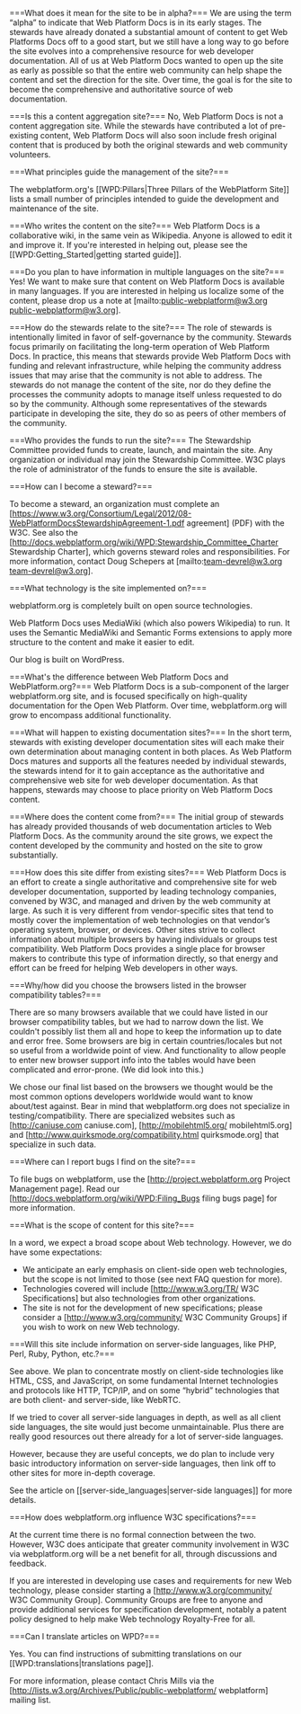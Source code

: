 ===What does it mean for the site to be in alpha?===
We are using the term “alpha” to indicate that Web Platform Docs is in its early stages. The stewards have already donated a substantial amount of content to get Web Platforms Docs off to a good start, but we still have a long way to go before the site evolves into a comprehensive resource for web developer documentation. All of us at Web Platform Docs wanted to open up the site as early as possible so that the entire web community can help shape the content and set the direction for the site. Over time, the goal is for the site to become the comprehensive and authoritative source of web documentation.

===Is this a content aggregation site?===
No, Web Platform Docs is not a content aggregation site. While the stewards have contributed a lot of pre-existing content, Web Platform Docs will also soon include fresh original content that is produced by both the original stewards and web community volunteers.

===What principles guide the management of the site?===

The webplatform.org's [[WPD:Pillars|Three Pillars of the WebPlatform Site]] lists a small number of principles intended to guide the development and maintenance of the site. 

===Who writes the content on the site?===
Web Platform Docs is a collaborative wiki, in the same vein as Wikipedia. Anyone is allowed to edit it and improve it. If you're interested in helping out, please see the [[WPD:Getting_Started|getting started guide]].

===Do you plan to have information in multiple languages on the site?===
Yes! We want to make sure that content on Web Platform Docs is available in many languages. If you are interested in helping us localize some of the content, please drop us a note at  [mailto:public-webplatform@w3.org public-webplatform@w3.org].

===How do the stewards relate to the site?===
The role of stewards is intentionally limited in favor of self-governance by the community. Stewards focus primarily on facilitating the long-term operation of Web Platform Docs. In practice, this means that stewards provide Web Platform Docs with funding and relevant infrastructure, while helping the community address issues that may arise that the community is not able to address. The stewards do not manage the content of the site, nor do they define the processes the community adopts to manage itself unless requested to do so by the community. Although some representatives of the stewards participate in developing the site, they do so as peers of other members of the community.

===Who provides the funds to run the site?===
The Stewardship Committee provided funds to create, launch, and maintain the site. Any organization or individual may join the Stewardship Committee. W3C plays the role of administrator of the funds to ensure the site is available.

===How can I become a steward?===

To become a steward, an organization must complete an [https://www.w3.org/Consortium/Legal/2012/08-WebPlatformDocsStewardshipAgreement-1.pdf agreement] (PDF) with the W3C. See also the [http://docs.webplatform.org/wiki/WPD:Stewardship_Committee_Charter Stewardship Charter], which governs steward roles and responsibilities. For more information, contact Doug Schepers at [mailto:team-devrel@w3.org team-devrel@w3.org].

===What technology is the site implemented on?===

webplatform.org is completely built on open source technologies.

Web Platform Docs uses MediaWiki (which also powers Wikipedia) to run. It uses the Semantic MediaWiki and Semantic Forms extensions to apply more structure to the content and make it easier to edit.

Our blog is built on WordPress.

===What's the difference between Web Platform Docs and WebPlatform.org?===
Web Platform Docs is a sub-component of the larger webplatform.org site, and is focused specifically on high-quality documentation for the Open Web Platform. Over time, webplatform.org will grow to encompass additional functionality.

===What will happen to existing documentation sites?===
In the short term, stewards with existing developer documentation sites will each make their own determination about managing content in both places. As Web Platform Docs matures and supports all the features needed by individual stewards, the stewards intend for it to gain acceptance as the authoritative and comprehensive web site for web developer documentation. As that happens, stewards may choose to place priority on Web Platform Docs content.

===Where does the content come from?===
The initial group of stewards has already provided thousands of web documentation articles to Web Platform Docs. As the community around the site grows, we expect the content developed by the community and hosted on the site to grow substantially.

===How does this site differ from existing sites?===
Web Platform Docs is an effort to create a single authoritative and comprehensive site for web developer documentation, supported by leading technology companies, convened by W3C, and managed and driven by the web community at large. As such it is very different from vendor-specific sites that tend to mostly cover the implementation of web technologies on that vendor’s operating system, browser, or devices. Other sites strive to collect information about multiple browsers by having individuals or groups test compatibility. Web Platform Docs provides a single place for browser makers to contribute this type of information directly, so that energy and effort can be freed for helping Web developers in other ways.

===Why/how did you choose the browsers listed in the browser compatibility tables?===

There are so many browsers available that we could have listed in our browser compatibility tables, but we had to narrow down the list. We couldn't possibly list them all and hope to keep the information up to date and error free. Some browsers are big in certain countries/locales but not so useful from a worldwide point of view. And functionality to allow people to enter new browser support info into the tables would have been complicated and error-prone. (We did look into this.)

We chose our final list based on the browsers we thought would be the most common options developers worldwide would want to know about/test against. Bear in mind that webplatform.org does not specialize in testing/compatibility. There are specialized websites such as [http://caniuse.com caniuse.com], [http://mobilehtml5.org/ mobilehtml5.org] and [http://www.quirksmode.org/compatibility.html quirksmode.org] that specialize in such data.

===Where can I report bugs I find on the site?===

To file bugs on webplatform, use the [http://project.webplatform.org Project Management page]. Read our [http://docs.webplatform.org/wiki/WPD:Filing_Bugs filing bugs page] for more information.

===What is the scope of content for this site?===

In a word, we expect a broad scope about Web technology. However, we do have some expectations:

* We anticipate an early emphasis on client-side open web technologies, but the scope is not limited to those (see next FAQ question for more).
* Technologies covered will include [http://www.w3.org/TR/ W3C Specifications] but also technologies from other organizations.
* The site is not for the development of new specifications; please consider a [http://www.w3.org/community/ W3C Community Groups] if you wish to work on new Web technology.

===Will this site include information on server-side languages, like PHP, Perl, Ruby, Python, etc.?===

See above. We plan to concentrate mostly on client-side technologies like HTML, CSS, and JavaScript, on some fundamental Internet technologies and protocols like HTTP, TCP/IP, and on some “hybrid” technologies that are both client- and server-side, like WebRTC.

If we tried to cover all server-side languages in depth, as well as all client side languages, the site would just become unmaintainable. Plus there are really good resources out there already for a lot of server-side languages.

However, because they are useful concepts, we do plan to include very basic introductory information on server-side languages, then link off to other sites for more in-depth coverage.

See the article on [[server-side_languages|server-side languages]] for more details.

===How does webplatform.org influence W3C specifications?===

At the current time there is no formal connection between the two. However, W3C does anticipate that greater community involvement in W3C via webplatform.org will be a net benefit for all, through discussions and feedback.

If you are interested in developing use cases and requirements for new Web technology, please consider starting a [http://www.w3.org/community/ W3C Community Group]. Community Groups are free to anyone and provide additional services for specification development, notably a patent policy designed to help make Web technology Royalty-Free for all.

===Can I translate articles on WPD?===

Yes. You can find instructions of submitting translations on our [[WPD:translations|translations page]].

For more information, please contact Chris Mills via the [http://lists.w3.org/Archives/Public/public-webplatform/ webplatform] mailing list.
